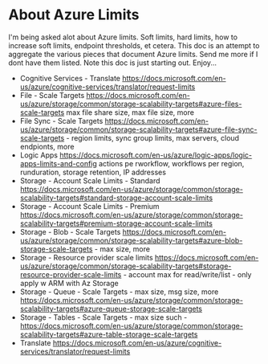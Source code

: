 # About Azure Limits

I'm being asked alot about Azure limits.  Soft limits, hard limits, how to increase soft limits, endpoint thresholds, et cetera.  This doc is an attempt to aggregate the various pieces that document Azure limits.  Send me more if I dont have them listed.  Note this doc is just starting out.  Enjoy...

* Cognitive Services - Translate <https://docs.microsoft.com/en-us/azure/cognitive-services/translator/request-limits>
* File - Scale Targets <https://docs.microsoft.com/en-us/azure/storage/common/storage-scalability-targets#azure-files-scale-targets> max file share size, max file size, more
* File Sync - Scale Targets <https://docs.microsoft.com/en-us/azure/storage/common/storage-scalability-targets#azure-file-sync-scale-targets> - region limits, sync group limits, max servers, cloud endpionts, more
* Logic Apps <https://docs.microsoft.com/en-us/azure/logic-apps/logic-apps-limits-and-config> actions pe rworkflow, workflows per region, runduration, storage retention, IP addresses
* Storage - Account Scale Limits - Standard <https://docs.microsoft.com/en-us/azure/storage/common/storage-scalability-targets#standard-storage-account-scale-limits>
* Storage - Account Scale Limits - Premium <https://docs.microsoft.com/en-us/azure/storage/common/storage-scalability-targets#premium-storage-account-scale-limits>
* Storage - Blob - Scale Targets <https://docs.microsoft.com/en-us/azure/storage/common/storage-scalability-targets#azure-blob-storage-scale-targets> - max size, more
* Storage - Resource provider scale limits <https://docs.microsoft.com/en-us/azure/storage/common/storage-scalability-targets#storage-resource-provider-scale-limits> - account max for read/write/list - only apply w ARM with Az Storage
* Storage - Queue - Scale Targets - max size, msg size, more <https://docs.microsoft.com/en-us/azure/storage/common/storage-scalability-targets#azure-queue-storage-scale-targets>
* Storage - Tables - Scale Targets - max size such - <https://docs.microsoft.com/en-us/azure/storage/common/storage-scalability-targets#azure-table-storage-scale-targets>
* Translate <https://docs.microsoft.com/en-us/azure/cognitive-services/translator/request-limits>